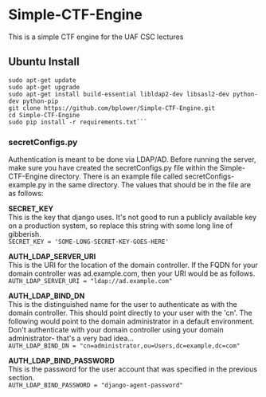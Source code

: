 # Simple-CTF-Engine
This is a simple CTF engine for the UAF CSC lectures

## Ubuntu Install
```
sudo apt-get update
sudo apt-get upgrade
sudo apt-get install build-essential libldap2-dev libsasl2-dev python-dev python-pip
git clone https://github.com/bplower/Simple-CTF-Engine.git
cd Simple-CTF-Engine
sudo pip install -r requirements.txt```
```

### secretConfigs.py
Authentication is meant to be done via LDAP/AD. Before running the server, make sure you have created the secretConfigs.py file within the Simple-CTF-Engine directory. There is an example file called secretConfigs-example.py in the same directory. The values that should be in the file are as follows:

**SECRET_KEY**<br>
This is the key that django uses. It's not good to run a publicly available key on a production system, so replace this string with some long line of gibberish.
<br>```SECRET_KEY = 'SOME-LONG-SECRET-KEY-GOES-HERE'```

**AUTH_LDAP_SERVER_URI**<br>
This is the URI for the location of the domain controller. If the FQDN for your domain controller was ad.example.com, then your URI would be as follows.
<br>```AUTH_LDAP_SERVER_URI = "ldap://ad.example.com"```

**AUTH_LDAP_BIND_DN**<br>
This is the distinguished name for the user to authenticate as with the domain controller. This should point directly to your user with the 'cn'. The following would point to the domain administrator in a default environment. Don't authenticate with your domain controller using your domain administrator- that's a very bad idea...
<br>```AUTH_LDAP_BIND_DN = "cn=administrator,ou=Users,dc=example,dc=com"```

**AUTH_LDAP_BIND_PASSWORD**<br>
This is the password for the user account that was specified in the previous section.
<br>```AUTH_LDAP_BIND_PASSWORD = "django-agent-password"```
